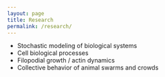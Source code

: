 ```yaml
---
layout: page
title: Research
permalink: /research/
---
```


* Stochastic modeling of biological systems
* Cell biological processes
* Filopodial growth / actin dynamics
* Collective behavior of animal swarms and crowds
